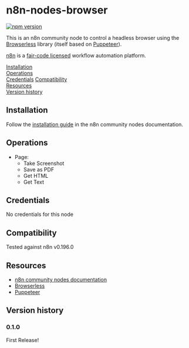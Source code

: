 # n8n-nodes-browser

[![npm version](https://badge.fury.io/js/n8n-nodes-browser.svg)](https://badge.fury.io/js/@oneacrefund%2Fn8n-nodes-browser)

This is an n8n community node to control a headless browser using the [Browserless](https://browserless.js.org) library (itself based on [Puppeteer](https://pptr.dev)).

[n8n](https://n8n.io/) is a [fair-code licensed](https://docs.n8n.io/reference/license/) workflow automation platform.

[Installation](#installation)  
[Operations](#operations)  
[Credentials](#credentials)
[Compatibility](#compatibility)  
[Resources](#resources)  
[Version history](#version-history)

## Installation

Follow the [installation guide](https://docs.n8n.io/integrations/community-nodes/installation/) in the n8n community nodes documentation.

## Operations

* Page:
  * Take Screenshot
  * Save as PDF
  * Get HTML
  * Get Text

## Credentials

No credentials for this node

## Compatibility

Tested against n8n v0.196.0

## Resources

* [n8n community nodes documentation](https://docs.n8n.io/integrations/community-nodes/)
* [Browserless](https://browserless.js.org)
* [Puppeteer](https://pptr.dev)

## Version history

### 0.1.0

First Release!
